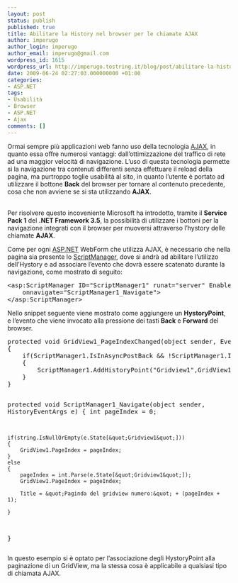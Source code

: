 ```yaml
---
layout: post
status: publish
published: true
title: Abilitare la History nel browser per le chiamate AJAX
author: imperugo
author_login: imperugo
author_email: imperugo@gmail.com
wordpress_id: 1615
wordpress_url: http://imperugo.tostring.it/blog/post/abilitare-la-history-nel-browser-per-le-chiamate-ajax/
date: 2009-06-24 02:27:03.000000000 +01:00
categories:
- ASP.NET
tags:
- Usabilità
- Browser
- ASP.NET
- Ajax
comments: []
---
```

<p>Ormai sempre pi&ugrave; applicazioni web fanno uso della tecnologia <a rel="nofollow" target="_blank" href="http://en.wikipedia.org/wiki/Ajax_(programming)">AJAX</a>, in quanto essa offre numerosi vantaggi: dall&rsquo;ottimizzazione del traffico di rete ad una maggior velocit&agrave; di navigazione. L&rsquo;uso di questa tecnologia permette s&igrave; la navigazione tra contenuti differenti senza effettuare il reload della pagina, ma purtroppo toglie usabilit&agrave; al sito, in quanto l&rsquo;utente &egrave; portato ad utilizzare il bottone <strong>Back</strong> del browser per tornare al contenuto precedente, cosa che non avviene se si sta utilizzando <strong>AJAX</strong>.</p>
<p><br />
Per risolvere questo incoveniente Microsoft ha introdotto, tramite il <strong>Service Pack 1</strong> del <strong>.NET Framework 3.5</strong>, la possibilit&agrave; di utilizzare i bottoni per la navigazione integrati con il browser per muoversi attraverso l&rsquo;hystory delle chiamate <strong>AJAX</strong>.</p>
<p>Come per ogni <a rel="nofollow" target="_blank" href="http://www.asp.net">ASP.NET</a> WebForm che utilizza AJAX, &egrave; necessario che nella pagina sia presente lo <a rel="nofollow" target="_blank" href="http://msdn.microsoft.com/it-it/library/system.web.ui.scriptmanager.aspx">ScriptManager</a>, dove si andr&agrave; ad abilitare l&rsquo;utilizzo dell&rsquo;Hystory e ad associare l&rsquo;evento che dovr&agrave; essere scatenato durante la navigazione, come mostrato di seguito:</p>
<pre class="brush: xml; ruler: true;">
&lt;asp:ScriptManager ID=&quot;ScriptManager1&quot; runat=&quot;server&quot; EnableHistory=&quot;True&quot; 
    onnavigate=&quot;ScriptManager1_Navigate&quot;&gt;
&lt;/asp:ScriptManager&gt;</pre>
<p>Nello snippet seguente viene mostrato come aggiungere un <strong>HystoryPoint</strong>, e l&rsquo;evento che viene invocato alla pressione dei tasti <strong>Back</strong> e <strong>Forward</strong> del browser.</p>
<pre class="brush: csharp; ruler: true;">
protected void GridView1_PageIndexChanged(object sender, EventArgs e)
{
    if(ScriptManager1.IsInAsyncPostBack &amp;&amp; !ScriptManager1.IsNavigating)
    {
        ScriptManager1.AddHistoryPoint(&quot;Gridview1&quot;,GridView1.PageIndex.ToString());
    }
}

protected void ScriptManager1_Navigate(object sender, HistoryEventArgs e)
{
    int pageIndex = 0;

    if(string.IsNullOrEmpty(e.State[&quot;Gridview1&quot;]))
    {
        GridView1.PageIndex = pageIndex;
    }
    else
    {
        pageIndex = int.Parse(e.State[&quot;Gridview1&quot;]);
        GridView1.PageIndex = pageIndex;

        Title = &quot;Paginda del gridview numero:&quot; + (pageIndex + 1);

    }
}</pre>
<p>In questo esempio si &egrave; optato per l&rsquo;associazione degli HystoryPoint alla paginazione di un GridView, ma la stessa cosa &egrave; applicabile a qualsiasi tipo di chiamata AJAX.</p>
